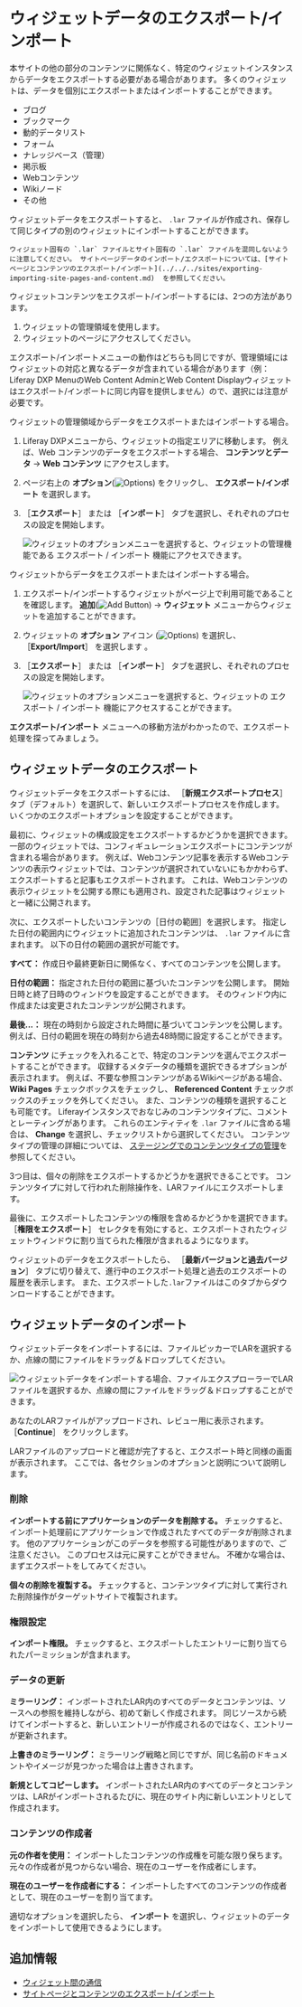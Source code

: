 # ウィジェットデータのエクスポート/インポート

本サイトの他の部分のコンテンツに関係なく、特定のウィジェットインスタンスからデータをエクスポートする必要がある場合があります。 多くのウィジェットは、データを個別にエクスポートまたはインポートすることができます。

- ブログ
- ブックマーク
- 動的データリスト
- フォーム
- ナレッジベース（管理）
- 掲示板
- Webコンテンツ
- Wikiノード
- その他

ウィジェットデータをエクスポートすると、 `.lar` ファイルが作成され、保存して同じタイプの別のウィジェットにインポートすることができます。

```{important}
ウィジェット固有の `.lar` ファイルとサイト固有の `.lar` ファイルを混同しないように注意してください。 サイトページデータのインポート/エクスポートについては、[サイトページとコンテンツのエクスポート/インポート](../../../sites/exporting-importing-site-pages-and-content.md)  を参照してください。
```

ウィジェットコンテンツをエクスポート/インポートするには、2つの方法があります。

1. ウィジェットの管理領域を使用します。
1. ウィジェットのページにアクセスしてください。

エクスポート/インポートメニューの動作はどちらも同じですが、管理領域にはウィジェットの対応と異なるデータが含まれている場合があります（例：Liferay DXP MenuのWeb Content AdminとWeb Content Displayウィジェットはエクスポート/インポートに同じ内容を提供しません）ので、選択には注意が必要です。

ウィジェットの管理領域からデータをエクスポートまたはインポートする場合。

1.  Liferay DXPメニューから、ウィジェットの指定エリアに移動します。 例えば、Web コンテンツのデータをエクスポートする場合、 **コンテンツとデータ** &rarr; **Web コンテンツ** にアクセスします。

1.  ページ右上の **オプション**(![Options](../../../../images/icon-actions.png)) をクリックし、 **エクスポート/インポート** を選択します。

1. ［**エクスポート**］ または ［**インポート**］ タブを選択し、それぞれのプロセスの設定を開始します。

    ![ウィジェットのオプションメニューを選択すると、ウィジェットの管理機能である **エクスポート / インポート** 機能にアクセスできます。](./exporting-importing-widget-data/images/01.png)

ウィジェットからデータをエクスポートまたはインポートする場合。

1.  エクスポート/インポートするウィジェットがページ上で利用可能であることを確認します。 **追加**(![Add Button](../../../../images/icon-add.png)) &rarr; **ウィジェット** メニューからウィジェットを追加することができます。

1.  ウィジェットの **オプション** アイコン (![Options](../../../../images/icon-app-options.png)) を選択し、 ［**Export/Import**］ を選択します 。

1. ［**エクスポート**］ または ［**インポート**］ タブを選択し、それぞれのプロセスの設定を開始します。

    ![ウィジェットのオプションメニューを選択すると、ウィジェットの **エクスポート / インポート** 機能にアクセスすることができます。](./exporting-importing-widget-data/images/02.png)

**エクスポート/インポート** メニューへの移動方法がわかったので、エクスポート処理を探ってみましょう。

## ウィジェットデータのエクスポート

ウィジェットデータをエクスポートするには、 ［**新規エクスポートプロセス**］ タブ（デフォルト）を選択して、新しいエクスポートプロセスを作成します。 いくつかのエクスポートオプションを設定することができます。

最初に、ウィジェットの構成設定をエクスポートするかどうかを選択できます。 一部のウィジェットでは、コンフィギュレーションエクスポートにコンテンツが含まれる場合があります。 例えば、Webコンテンツ記事を表示するWebコンテンツの表示ウィジェットでは、コンテンツが選択されていないにもかかわらず、エクスポートすると記事もエクスポートされます。 これは、Webコンテンツの表示ウィジェットを公開する際にも適用され、設定された記事はウィジェットと一緒に公開されます。

次に、エクスポートしたいコンテンツの［日付の範囲］を選択します。 指定した日付の範囲内にウィジェットに追加されたコンテンツは、 `.lar` ファイルに含まれます。 以下の日付の範囲の選択が可能です。

**すべて：** 作成日や最終更新日に関係なく、すべてのコンテンツを公開します。

**日付の範囲：** 指定された日付の範囲に基づいたコンテンツを公開します。 開始日時と終了日時のウィンドウを設定することができます。 そのウィンドウ内に作成または変更されたコンテンツが公開されます。

**最後...：** 現在の時刻から設定された時間に基づいてコンテンツを公開します。 例えば、日付の範囲を現在の時刻から過去48時間に設定することができます。

**コンテンツ** にチェックを入れることで、特定のコンテンツを選んでエクスポートすることができます。 収録するメタデータの種類を選択できるオプションが表示されます。 例えば、不要な参照コンテンツがあるWikiページがある場合、 **Wiki Pages** チェックボックスをチェックし、 **Referenced Content** チェックボックスのチェックを外してください。 また、コンテンツの種類を選択することも可能です。 Liferayインスタンスでおなじみのコンテンツタイプに、コメントとレーティングがあります。 これらのエンティティを `.lar` ファイルに含める場合は、 **Change** を選択し、チェックリストから選択してください。 コンテンツタイプの管理の詳細については、 [ステージングでのコンテンツタイプの管理](../../../publishing-tools/staging/managing-data-and-content-types-in-staging.md)を参照してください。

3つ目は、個々の削除をエクスポートするかどうかを選択できることです。 コンテンツタイプに対して行われた削除操作を、LARファイルにエクスポートします。

最後に、エクスポートしたコンテンツの権限を含めるかどうかを選択できます。 ［**権限をエクスポート**］ セレクタを有効にすると、エクスポートされたウィジェットウィンドウに割り当てられた権限が含まれるようになります。

ウィジェットのデータをエクスポートしたら、 ［**最新バージョンと過去バージョン**］ タブに切り替えて、進行中のエクスポート処理と過去のエクスポートの履歴を表示します。 また、エクスポートした`.lar`ファイルはこのタブからダウンロードすることができます。

## ウィジェットデータのインポート

ウィジェットデータをインポートするには、ファイルピッカーでLARを選択するか、点線の間にファイルをドラッグ＆ドロップしてください。

![ウィジェットデータをインポートする場合、ファイルエクスプローラーでLARファイルを選択するか、点線の間にファイルをドラッグ＆ドロップすることができます。](./exporting-importing-widget-data/images/03.png)

あなたのLARファイルがアップロードされ、レビュー用に表示されます。 ［**Continue**］ をクリックします。

LARファイルのアップロードと確認が完了すると、エクスポート時と同様の画面が表示されます。 ここでは、各セクションのオプションと説明について説明します。

### 削除

**インポートする前にアプリケーションのデータを削除する。** チェックすると、インポート処理前にアプリケーションで作成されたすべてのデータが削除されます。 他のアプリケーションがこのデータを参照する可能性がありますので、ご注意ください。 このプロセスは元に戻すことができません。 不確かな場合は、まずエクスポートをしてみてください。

**個々の削除を複製する。** チェックすると、コンテンツタイプに対して実行された削除操作がターゲットサイトで複製されます。

### 権限設定

**インポート権限。** チェックすると、エクスポートしたエントリーに割り当てられたパーミッションが含まれます。

### データの更新

**ミラーリング：** インポートされたLAR内のすべてのデータとコンテンツは、ソースへの参照を維持しながら、初めて新しく作成されます。 同じソースから続けてインポートすると、新しいエントリーが作成されるのではなく、エントリーが更新されます。

**上書きのミラーリング：** ミラーリング戦略と同じですが、同じ名前のドキュメントやイメージが見つかった場合は上書きされます。

**新規としてコピーします。** インポートされたLAR内のすべてのデータとコンテンツは、LARがインポートされるたびに、現在のサイト内に新しいエントリとして作成されます。

### コンテンツの作成者

**元の作者を使用：** インポートしたコンテンツの作成権を可能な限り保ちます。 元々の作成者が見つからない場合、現在のユーザーを作成者にします。

**現在のユーザーを作成者にする：** インポートしたすべてのコンテンツの作成者として、現在のユーザーを割り当てます。

適切なオプションを選択したら、 **インポート** を選択し、ウィジェットのデータをインポートして使用できるようにします。

## 追加情報

- [ウィジェット間の通信](./communication-between-widgets.md)
- [サイトページとコンテンツのエクスポート/インポート](../../../sites/exporting-importing-site-pages-and-content.md)
